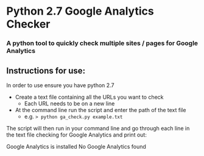 # Python 2.7 Google Analytics Checker

### A python tool to quickly check multiple sites / pages for Google Analytics

## Instructions for use:
In order to use ensure you have python 2.7

* Create a text file containing all the URLs you want to check
  * Each URL needs to be on a new line
* At the command line run the script and enter the path of the text file
  * e.g. ` > python ga_check.py example.txt `

The script will then run in your command line and go through each line in the
text file checking for Google Analytics and print out:

  Google Analytics is installed
  No Google Analytics found
